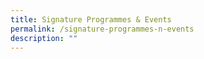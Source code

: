 ```yaml
---
title: Signature Programmes & Events
permalink: /signature-programmes-n-events
description: ""
---
```

